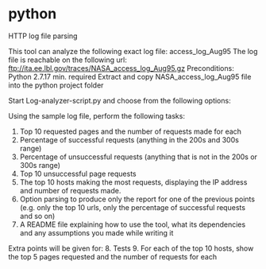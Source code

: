 # python
HTTP log file parsing

This tool can analyze the following exact log file: access_log_Aug95
The log file is reachable on the following url: ftp://ita.ee.lbl.gov/traces/NASA_access_log_Aug95.gz
Preconditions:
Python 2.7.17 min. required
Extract and copy NASA_access_log_Aug95 file into the python project folder

Start Log-analyzer-script.py and choose from the following options:

Using the sample log file, perform the following tasks:
1. Top 10 requested pages and the number of requests made for each
2. Percentage of successful requests (anything in the 200s and 300s range)
3. Percentage of unsuccessful requests (anything that is not in the 200s or 300s range)
4. Top 10 unsuccessful page requests
5. The top 10 hosts making the most requests, displaying the IP address and number of requests made.
6. Option parsing to produce only the report for one of the previous points (e.g. only the top 10 urls, only the percentage of successful requests and so on)
7. A README file explaining how to use the tool, what its dependencies and any assumptions you made while writing it

Extra points will be given for:
8. Tests
9. For each of the top 10 hosts, show the top 5 pages requested and the number of requests for each
